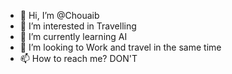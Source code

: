 - 👋 Hi, I’m @Chouaib
- 👀 I’m interested in Travelling 
- 🌱 I’m currently learning AI
- 💞️ I’m looking to Work and travel in the same time
- 📫 How to reach me? DON'T


<!---
Chouaib9195/Chouaib9195 is a ✨ special ✨ repository because its `README.md` (this file) appears on your GitHub profile.
You can click the Preview link to take a look at your changes.
--->
